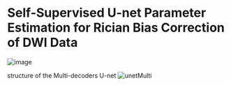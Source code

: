 # Self-Supervised U-net Parameter Estimation for Rician Bias Correction of DWI Data

![image](https://user-images.githubusercontent.com/77843359/190666698-becb7e14-060a-4cff-8298-06500ccb99c2.png)


structure of the Multi-decoders U-net
![unetMulti](https://user-images.githubusercontent.com/77843359/190671485-d1cfdd44-20b6-4adb-b1d5-2395ebd81b2e.png)
